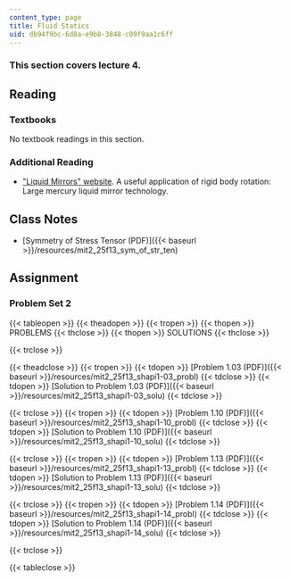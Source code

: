 ```yaml
---
content_type: page
title: Fluid Statics
uid: db94f9bc-6d8a-e9b8-3848-c09f9aa1c6ff
---
```


### This section covers lecture 4.

Reading
-------

### Textbooks

No textbook readings in this section.

### Additional Reading

*   ["Liquid Mirrors" website](http://www.astro.ubc.ca/LMT/lm/index.html). A useful application of rigid body rotation: Large mercury liquid mirror technology.

Class Notes
-----------

*   [Symmetry of Stress Tensor (PDF)]({{< baseurl >}}/resources/mit2_25f13_sym_of_str_ten)

Assignment
----------

### Problem Set 2

{{< tableopen >}}
{{< theadopen >}}
{{< tropen >}}
{{< thopen >}}
PROBLEMS
{{< thclose >}}
{{< thopen >}}
SOLUTIONS
{{< thclose >}}

{{< trclose >}}

{{< theadclose >}}
{{< tropen >}}
{{< tdopen >}}
[Problem 1.03 (PDF)]({{< baseurl >}}/resources/mit2_25f13_shapi1-03_probl)
{{< tdclose >}}
{{< tdopen >}}
[Solution to Problem 1.03 (PDF)]({{< baseurl >}}/resources/mit2_25f13_shapi1-03_solu)
{{< tdclose >}}

{{< trclose >}}
{{< tropen >}}
{{< tdopen >}}
[Problem 1.10 (PDF)]({{< baseurl >}}/resources/mit2_25f13_shapi1-10_probl)
{{< tdclose >}}
{{< tdopen >}}
[Solution to Problem 1.10 (PDF)]({{< baseurl >}}/resources/mit2_25f13_shapi1-10_solu)
{{< tdclose >}}

{{< trclose >}}
{{< tropen >}}
{{< tdopen >}}
[Problem 1.13 (PDF)]({{< baseurl >}}/resources/mit2_25f13_shapi1-13_probl)
{{< tdclose >}}
{{< tdopen >}}
[Solution to Problem 1.13 (PDF)]({{< baseurl >}}/resources/mit2_25f13_shapi1-13_solu)
{{< tdclose >}}

{{< trclose >}}
{{< tropen >}}
{{< tdopen >}}
[Problem 1.14 (PDF)]({{< baseurl >}}/resources/mit2_25f13_shapi1-14_probl)
{{< tdclose >}}
{{< tdopen >}}
[Solution to Problem 1.14 (PDF)]({{< baseurl >}}/resources/mit2_25f13_shapi1-14_solu)
{{< tdclose >}}

{{< trclose >}}

{{< tableclose >}}